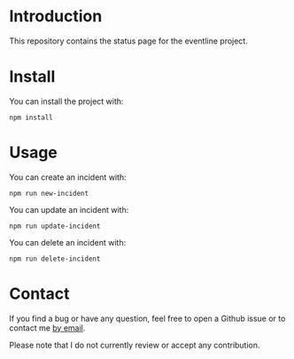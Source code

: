 # Introduction
This repository contains the status page for the eventline project.

# Install
You can install the project with:

    npm install

# Usage
You can create an incident with:

    npm run new-incident

You can update an incident with:

    npm run update-incident

You can delete an incident with:

    npm run delete-incident

# Contact
If you find a bug or have any question, feel free to open a Github issue or to
contact me [by email](mailto:bryan@frimin.fr).

Please note that I do not currently review or accept any contribution.
